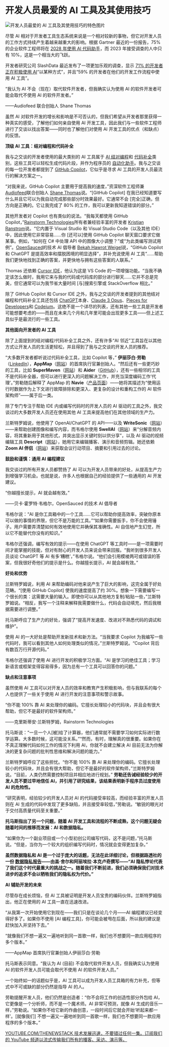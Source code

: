 # 开发人员最爱的 AI 工具及其使用技巧

![开发人员最爱的 AI 工具及其使用技巧的特色图片](https://cdn.thenewstack.io/media/2024/06/f4f971c5-zan-lazarevic-ybeud8swabc-unsplash-1024x683.jpg)

尽管 AI 相对于开发者工具生态系统来说是一个相对较新的事物，但它对开发人员的工作方式持续产生着越来越重大的影响。根据 Gartner 最近的一份报告，75% 的企业软件工程师将在 [2028 年使用 AI 代码助手](https://www.gartner.com/en/newsroom/press-releases/2024-04-11-gartner-says-75-percent-of-enterprise-software-engineers-will-use-ai-code-assistants-by-2028)，而 2023 年接受调查的人中只有 10%，这是一个相当大的飞跃。

开发者研究公司 SlashData 最近发布了一项更加乐观的调查，显示 [71% 的开发者正在积极使用 AI](https://www.slashdata.co/post/59-of-developers-use-ai-tools-25-2m-javascript-users)“以某种方式”，并且“59% 的开发者在他们的开发工作流程中使用 AI 工具”。

“我认为 AI 不会（现在）取代软件开发者，但我确实认为使用 AI 的软件开发者可能会取代不使用 AI 的软件开发者。”

——Audiofeed 联合创始人 Shane Thomas

虽然 AI 对软件开发的增长和影响是不可否认的，但我们希望从开发者那里获得一种真实的感受，了解他们如何亲自使用 AI 开发工具，因此我们与一些软件工程师进行了交谈以找出答案——同时也了解他们对使用 AI 开发工具的优点（和缺点）的反馈。

**顶级 AI 工具：结对编程和代码补全**

我与之交谈的开发者使用的最大类别的 AI 工具属于 [AI 结对编程](https://thenewstack.io/pairing-with-ai-a-senior-developers-journey-building-a-plugin/)和 [代码补全](https://thenewstack.io/top-5-code-completion-services/)类别，这些工具可以轻松生成代码片段，并作为程序员的 [自动化助手](https://thenewstack.io/creating-a-gpt-assistant-that-writes-pipeline-tests/)。我与之交谈的每一位开发者都提到了 [GitHub Copilot](https://github.com/features/copilot)，它似乎是寻求 AI 工具的开发人员最流行的解决方案之一。

“对我来说，GitHub Copilot 主要用于提高我的速度，”资深软件工程师兼 [Audiofeed](https://audiofeed.ai/)联合创始人 [Shane Thomas](https://www.linkedin.com/in/smthomas3/)说。“[GitHub Copilot] 在我已经知道要写什么并且它可以为我自动完成那些部分时效果最好。它通常不会 [完全]正确，但方向是正确的。它让我完成了 80% 的工作，我可以更新我知道错误的部分。”

其他开发者对 Copilot 也有类似的说法。“我每天都使用 GitHub Copilot，”[Rainstorm Technologies](https://www.rainstormtech.com/)所有者兼经验丰富的开发者 [Kristian Ranstrom](https://www.linkedin.com/in/redapollos/)说。“它内置于 Visual Studio 和 Visual Studio Code（以及其他 IDE）中，因此使用它非常容易……你 [还可以]使用 GitHub Copilot 聊天窗口要求它做某事。例如，“如何在 C# 中处理 API 中的图像大小调整？”或“为此类编写测试用例”。[OpenSauced](https://opensauced.pizza/)的技术 AI 倡导者 [Bekah Hawrot Weigel](https://www.linkedin.com/in/bekah-hawrot-weigel/)说，“GitHub Copilot 和 ChatGPT 是提高效率和摆脱困境的明显选择”，并补充说使用 AI 工具“……帮助我们更快地找到正确的答案，并更快地与拥有这些答案的人联系。”

Thomas 还依赖 [Cursor IDE](https://www.cursor.com/)，他认为这是 VS Code 的一项增强功能。“当我不确定该怎么做时，我用它来与我的代码或代码库的部分进行聊天……它并不总是完美，但它通常可以为我节省大量时间 [与]搜索引擎或 StackOverflow 相比。”

除了 GitHub Copilot 和 Cursor IDE 之外，我与之交谈的开发者提到的其他结对编程和代码补全工具还包括 [ChatGPT](https://openai.com/index/chatgpt/)本身、[Claude 3 Opus](https://www.anthropic.com/news/claude-3-family)、[Pieces for Developers](https://pieces.app/)和 [Codeium](https://codeium.com/)。这绝不是一个详尽的列表，还有其他一些工具是开发者可能想要考虑的——而且在未来几个月和几年里可能会出现更多工具——但上述工具似乎是最流行的一些工具。

**其他面向开发者的 AI 工具**

除了上面提到的结对编程/代码补全工具之外，还有许多“AI 邻近”工具旨在以其他方式让开发人员的生活更轻松，并且得到了我与之交谈的开发人员的推荐。

“大多数开发者都听说过代码补全工具，比如 Copilot 等，”
**伊丽莎白·劳勒**（[LinkedIn](https://www.linkedin.com/in/elizabethlawler/)），**AppMap**（[网站](https://appmap.io/)）的首席执行官兼创始人。“然后还有一些更巧妙的工具，比如 **SuperMaven**（[网站](https://supermaven.com/)）和 **Aider**（[GitHub](https://github.com/paul-gauthier/aider)），还有一些相邻的工具不是代码补全器，但可以进行更深入的问题解决工作，并充当深度编码工作‘代理’。”劳勒随后解释了 AppMap 的 **Navie**（[产品页面](https://appmap.io/product/appmap-navie.html)）——她将其描述为“使用运行时数据作为上下文进行故障排除和更深入、更复杂的设计和重构工作的 AI 软件架构师”——属于后一类。

除了专门专注于帮助 IDE 内或编写代码时的开发人员的 AI 驱动的工具之外，我交谈过的大多数开发人员还在使用其他 AI 工具来提高他们在其他领域的生产力。

兰斯特罗姆说，他使用了 OpenAI/ChatGPT 的 API——以及 **WriteSonic**（[网站](https://writesonic.com/)）——来帮助创建图像和编写内容，而韦格尔使用 **SwellAI**（[网站](https://www.swellai.com/)）来“分解音频内容，将其重新用于其他形式，并突出显示关键时刻以供分享”，以及 AI 驱动的视频编辑工具 **Descript**（[网站](https://www.descript.com/)），她用它来编辑播客、演示和音频剪辑。她还依赖 **Zoom AI 伴侣**（[网站](https://www.zoom.com/en/ai-assistant/)）来获取会议行动项目、摘要和引用过去的讨论。

**鼓励和谨慎：通用 AI 编程建议**

我交谈过的所有开发人员都赞扬了 AI 可以为开发人员带来的好处，从提高生产力到增强学习机会。也就是说，许多人也根据自己的经验提供了一些通用的 AI 开发建议。

“你越擅长提示，AI 就会越有效。”

——贝卡·霍罗特·韦格尔，OpenSauced 的技术 AI 倡导者

韦格尔说：“AI 是你工具箱中的一个工具……它可以帮助你提高效率，突破你原本可以做的事情的界限，但它不是万能的工具。”“如果你需要扳手，你不会使用锤子。用户需要弄清楚如何有效地使用它并确保其准确性。AI 自信地产生幻觉，所以它不能替代你没有的知识。”

韦格尔还强调，编写有效的提示——在使用 ChatGPT 等工具时——是一项需要时间才能掌握的技能，但对有耐心的开发人员来说会带来回报。“我听到很多开发人员谈论 ChatGPT 等 AI 有多‘糟糕’，”韦格尔说。“他们会引用模棱两可或错误的答案，但我很好奇他们的提示是什么。你越擅长提示，AI 就会越有效。”

**好处和优势**

兰斯特罗姆说，利用 AI 来帮助编码对他来说产生了巨大的影响，这完全属于好处范畴。“[使用 GitHub Copilot] 使我的速度提高了约 30%。想象一下需要编写一个很长的类：这需要大量的输入。即使你可以从其他地方复制/粘贴一些，”兰斯特罗姆说。“相反，我写一个注释来解释我需要做什么，代码会自动填充，然后我根据需要进行调整。”

托马斯呼应了生产力的好处，强调了“提高开发速度、改进对不熟悉代码的调试和维护”。

使用 AI 的一大好处是帮助开发新技术和新方法。“当我要求 Copilot 为我编写一些代码时，我可以看到其他人如何处理类似的情况，”兰斯特罗姆说。“Copilot 背后有数百万行开源代码。”

韦格尔还强调了使用 AI 进行开发的积极学习方面。“AI 是学习的绝佳工具；学习新语言或框架变得容易得多，因为总有一个工具可以回答你的问题。”

**缺点和注意事项**

虽然使用 AI 工具可以对开发人员的效率和教育产生积极影响，但与我联系的每个人也提供了一些关于使用 AI 进行开发的注意事项和警示故事。

“你不能 100% 靠 AI 来处理你的编码。它擅长处理较小的代码块，并且会有很大帮助，但它不是最好的软件架构师。”

——克里斯蒂安·兰斯特罗姆，Rainstorm Technologies

托马斯说：“一旦一个人[被]给了计算器，他们通常就不需要学习如何实际进行数学运算。大多数时候，这可能没关系。”“然而，有时，理解真的很重要。如果你在不真正理解代码如何工作的情况下利用 AI，你就不会建立解决 AI 目前无法为你解决的更复杂问题的批判性思维和解决问题的能力。”

兰斯特罗姆呼应了这些担忧。“你不能 100% 靠 AI 来处理你的编码。它擅长处理较小的代码块，并且会有很大帮助，但它不是最好的软件架构师，”兰斯特罗姆说。“目前，人类仍然需要控制项目并相应地进行规划。”
**劳勒还告诫经验较少的开发人员不要过早地信任 AI，并引用了研究结果，该结果表明新手程序员过度使用 AI 的危险性。**

“研究表明，经验较少的开发人员对 AI 的代码接受率较高，而经验丰富的开发人员则在 AI 生成的代码中发现了更多缺陷，并且接受率较低，”劳勒说。“敏锐的眼光对于交付高质量代码至关重要。”

**托马斯指出了另一个问题，随着 AI 开发工具和流程的不断成熟，这个问题无疑会随着时间的推移而发展：AI 和数据隐私。**

“如果你为一个副业项目或一个小型初创公司编写代码，这不是问题，”托马斯说。“但是，当你为一个较大的组织编写代码时，情况就会变得更加复杂。”

**虽然数据隐私和 AI 是一个过于庞大的话题，无法在此详细讨论，但根据路透社的一份 [数据隐私报告](https://www.reuters.com/legal/legalindustry/privacy-paradox-with-ai-2023-10-31/)——由盖·舍尔和阿丽埃拉·本克卢奇撰写——“AI 隐私悖论代表了我们这个时代最重大的挑战之一。随着我们不断前进，我们必须确保我们对技术进步的追求不会以牺牲我们的隐私权为代价。”**

**AI 辅助开发的未来**

尽管存在成长烦恼，但 AI 工具被证明是开发人员宝贵的编码伙伴。兰斯特罗姆指出，他正在使用的 AI 工具一直在迅速改进。

“从我第一次开始使用它到现在——我们只是在谈论几个月——AI 编程建议已经变得好多了。如果你不使用 [AI 编程工具]，你可能会被甩在后面，所以我的建议是赶快加入并坚持下去。”

“就像我们不想一遍又一遍地听到同一首歌一样，我们也不想要同一款应用程序的多个版本。”

——AppMap 首席执行官兼创始人伊丽莎白·劳勒

托马斯表示同意。“我认为 AI (目前) 不会取代软件开发人员，但我确实认为使用 AI 的软件开发人员可能会取代不使用 AI 的软件开发人员。”

一个始终如一的话题似乎是，AI 工具可以成为开发人员工具箱的有力补充，但等式中不可或缺的部分仍然是指导 AI 的人。

劳勒提醒开发人员，他们仍然是创造者：“你不会将工作的创造性部分外包给 AI，它更像是一个分析师，而不是一个魔术师。AI 非常可预测，就像 AI 生成的音乐一样，”劳勒说。“如果你不给它新的作曲创意，一段时间后它就会开始‘听起来都一样’。[就像我们] 不想一遍又一遍地听到同一首歌一样，我们也不想要同一款应用程序的多个版本。”

[
YOUTUBE.COM/THENEWSTACK
技术发展迅速，不要错过任何一集。订阅我们的 YouTube
频道以流式传输我们所有的播客、采访、演示等。
](https://youtube.com/thenewstack?sub_confirmation=1)